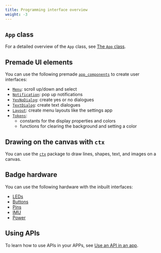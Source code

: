 ```yaml
---
title: Programming interface overview
weight: -3
---
```


## `App` class

For a detailed overview of the `App` class, see [The `App` class](../development.md#the-app-class).

## Premade UI elements

You can use the following premade [`app_components`](./ui-elements.md) to create user interfaces:

- [`Menu`](./ui-elements.md#menu): scroll up/down and select
- [`Notification`](./ui-elements.md#notification): pop up notifications
- [`YesNoDialog`](./ui-elements.md#yesno-dialog): create yes or no dialogues
- [`TextDialog`](./ui-elements.md#text-dialog): create text dialogues
- [`Layout`](./ui-elements.md#layouts): create menu layouts like the settings app
- [`Tokens`](./ui-elements.md#tokens):
  - constants for the display properties and colors
  - functions for clearing the background and setting a color

## Drawing on the canvas with `ctx`

You can use the [`ctx`](./ctx.md) package to draw lines, shapes, text, and images on a canvas.

## Badge hardware

You can use the following hardware with the inbuilt interfaces:

- [LEDs](./badge-hardware.md#leds)
- [Buttons](./badge-hardware.md#buttons)
- [Pins](./badge-hardware.md#pins)
- [IMU](./badge-hardware.md#imu)
- [Power](./badge-hardware.md#power)

## Using APIs

To learn how to use APIs in your APPs, see [Use an API in an app](../examples/api.md#examples).
